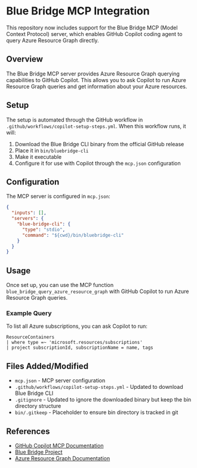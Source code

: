 # Blue Bridge MCP Integration

This repository now includes support for the Blue Bridge MCP (Model Context Protocol) server, which enables GitHub Copilot coding agent to query Azure Resource Graph directly.

## Overview

The Blue Bridge MCP server provides Azure Resource Graph querying capabilities to GitHub Copilot. This allows you to ask Copilot to run Azure Resource Graph queries and get information about your Azure resources.

## Setup

The setup is automated through the GitHub workflow in `.github/workflows/copilot-setup-steps.yml`. When this workflow runs, it will:

1. Download the Blue Bridge CLI binary from the official GitHub release
2. Place it in `bin/bluebridge-cli`  
3. Make it executable
4. Configure it for use with Copilot through the `mcp.json` configuration

## Configuration

The MCP server is configured in `mcp.json`:

```json
{
  "inputs": [],
  "servers": {
    "blue-bridge-cli": {
      "type": "stdio",
      "command": "${cwd}/bin/bluebridge-cli"
    }
  }
}
```

## Usage

Once set up, you can use the MCP function `blue_bridge_query_azure_resource_graph` with GitHub Copilot to run Azure Resource Graph queries.

### Example Query

To list all Azure subscriptions, you can ask Copilot to run:

```kql
ResourceContainers
| where type =~ 'microsoft.resources/subscriptions'
| project subscriptionId, subscriptionName = name, tags
```

## Files Added/Modified

- `mcp.json` - MCP server configuration
- `.github/workflows/copilot-setup-steps.yml` - Updated to download Blue Bridge CLI
- `.gitignore` - Updated to ignore the downloaded binary but keep the bin directory structure
- `bin/.gitkeep` - Placeholder to ensure bin directory is tracked in git

## References

- [GitHub Copilot MCP Documentation](https://docs.github.com/en/copilot/using-github-copilot/coding-agent/extending-copilot-coding-agent-with-mcp)
- [Blue Bridge Project](https://github.com/Azure/blue-bridge)
- [Azure Resource Graph Documentation](https://docs.microsoft.com/en-us/azure/governance/resource-graph/)